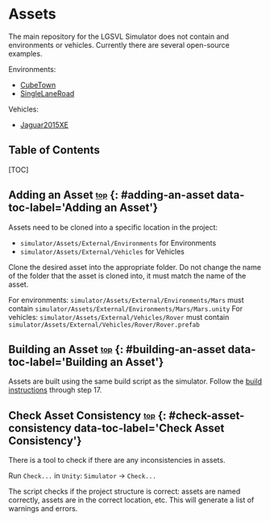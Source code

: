 # <a name="top"></a> Assets

The main repository for the LGSVL Simulator does not contain and environments or vehicles.
Currently there are several open-source examples.

Environments:

- [CubeTown](https://github.com/lgsvl/CubeTown)
- [SingleLaneRoad](https://github.com/lgsvl/SingleLaneRoad)

Vehicles:

- [Jaguar2015XE](https://github.com/lgsvl/Jaguar2015XE)

<h2>Table of Contents</h2>
[TOC]

## Adding an Asset <sub><sup>[top](#top)</sup></sub> {: #adding-an-asset data-toc-label='Adding an Asset'}
Assets need to be cloned into a specific location in the project:

- `simulator/Assets/External/Environments` for Environments
- `simulator/Assets/External/Vehicles` for Vehicles

Clone the desired asset into the appropriate folder. 
Do not change the name of the folder that the asset is cloned into, it must match the name of the asset.

For environments: `simulator/Assets/External/Environments/Mars` must contain `simulator/Assets/External/Environments/Mars/Mars.unity`
For vehicles: `simulator/Assets/External/Vehicles/Rover` must contain `simulator/Assets/External/Vehicles/Rover/Rover.prefab`

## Building an Asset <sub><sup>[top](#top)</sup></sub> {: #building-an-asset data-toc-label='Building an Asset'}
Assets are built using the same build script as the simulator. Follow the [build instructions](build-instructions.md) through step 17.

## Check Asset Consistency <sub><sup>[top](#top)</sup></sub> {: #check-asset-consistency data-toc-label='Check Asset Consistency'}
There is a tool to check if there are any inconsistencies in assets.

Run `Check...` in `Unity`: `Simulator` -> `Check...`

The script checks if the project structure is correct: assets are named correctly, assets are in the correct location, etc. This will generate a list of warnings and errors.
